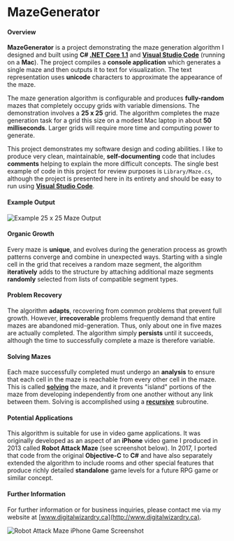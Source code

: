 # MazeGenerator

#### Overview

**MazeGenerator** is a project demonstrating the maze generation algorithm I designed and built using **C# [.NET Core 1.1](https://www.microsoft.com/net/download/core)** and [**Visual Studio Code**](https://code.visualstudio.com/) (running on a **Mac**). The project compiles a **console application** which generates a single maze and then outputs it to text for visualization. The text representation uses **unicode** characters to approximate the appearance of the maze.

The maze generation algorithm is configurable and produces **fully-random** mazes that completely occupy  grids with variable dimensions. The demonstration involves a **25 x 25** grid. The algorithm completes the maze generation task for a grid this size on a modest Mac laptop in about **50 milliseconds**. Larger grids will require more time and computing power to generate.

This project demonstrates my software design and coding abilities. I like to produce very clean, maintainable, **self-documenting** code that includes **comments** helping to explain the more difficult concepts. The single best example of code in this project for review purposes is `Library/Maze.cs`, although the project is presented here in its entirety and should be easy to run using [**Visual Studio Code**](https://code.visualstudio.com/).

#### Example Output

![Example 25 x 25 Maze Output](http://www.digitalwizardry.ca/wp-content/themes/one-pager-genesis-master/images/utility/maze.png)

#### Organic Growth

Every maze is **unique**, and evolves during the generation process as growth patterns converge and combine in unexpected ways. Starting with a single cell in the grid that receives a random maze segment, the algorithm **iteratively** adds to the structure by attaching additional maze segments **randomly** selected from lists of compatible segment types.

#### Problem Recovery

The algorithm **adapts**, recovering from common problems that prevent full growth. However, **irrecoverable** problems frequently demand that entire mazes are abandoned mid-generation. Thus, only about one in five mazes are actually completed. The algorithm simply **persists** until it succeeds, although the time to successfully complete a maze is therefore variable.

#### Solving Mazes

Each maze successfully completed must undergo an **analysis** to ensure that each cell in the maze is reachable from every other cell in the maze. This is called [**solving**](https://en.wikipedia.org/wiki/Maze_solving_algorithm) the maze, and it prevents "island" portions of the maze from developing independently from one another without any link between them. Solving is accomplished using a [**recursive**](https://en.wikipedia.org/wiki/Recursion_(computer_science)) subroutine.

#### Potential Applications

This algorithm is suitable for use in video game applications. It was originally developed as an aspect of an **iPhone** video game I produced in 2013 called **Robot Attack Maze** (see screenshot below). In 2017, I ported that code from the original **Objective-C** to **C#** and have also separately extended the algorithm to include rooms and other special features that produce richly detailed **standalone** game levels for a future RPG game or similar concept.

#### Further Information

For further information or for business inquiries, please contact me via my website at [www.digitalwizardry.ca](http://www.digitalwizardry.ca).

![Robot Attack Maze iPhone Game Screenshot](http://www.digitalwizardry.ca/wp-content/themes/one-pager-genesis-master/images/utility/RobotAttackMaze.jpg)